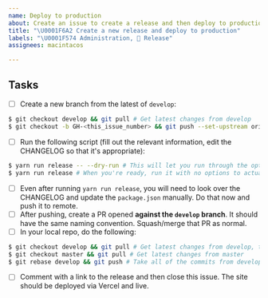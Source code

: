 ```yaml
---
name: Deploy to production
about: Create an issue to create a release and then deploy to production
title: "\U0001F6A2 Create a new release and deploy to production"
labels: "\U0001F574 Administration, 🚢 Release"
assignees: macintacos

---
```


## Tasks

- [ ] Create a new branch from the latest of `develop`:

```bash
$ git checkout develop && git pull # Get latest changes from develop
$ git checkout -b GH-<this_issue_number> && git push --set-upstream origin GH-<this_issue_number>
```

- [ ] Run the following script (fill out the relevant information, edit the CHANGELOG so that it's appropriate):

```bash
$ yarn run release -- --dry-run # This will let you run through the options without committing to anything.
$ yarn run release # When you're ready, run it with no options to actually create a release.
```

- [ ] Even after running `yarn run release`, you will need to look over the CHANGELOG and update the `package.json` manually. Do that now and push it to remote.
- [ ] After pushing, create a PR opened **against the `develop` branch**. It should have the same naming convention. Squash/merge that PR as normal.
- [ ] In your local repo, do the following:

```bash
$ git checkout develop && git pull # Get latest changes from develop, there will be new stuff since you updated the CHANGELOG/package.json
$ git checkout master && git pull # Get latest changes from master
$ git rebase develop && git push # Take all of the commits from develop, put them onto master; this maintains history
```

- [ ] Comment with a link to the release and then close this issue. The site should be deployed via Vercel and live.
